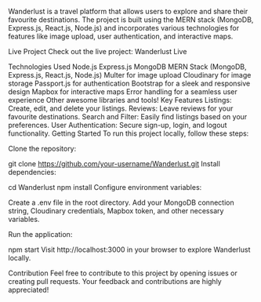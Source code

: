 Wanderlust is a travel platform that allows users to explore and share their favourite destinations. The project is built using the MERN stack (MongoDB, Express.js, React.js, Node.js) and incorporates various technologies for features like image upload, user authentication, and interactive maps.

Live Project
Check out the live project: Wanderlust Live

Technologies Used
Node.js
Express.js
MongoDB
MERN Stack (MongoDB, Express.js, React.js, Node.js)
Multer for image upload
Cloudinary for image storage
Passport.js for authentication
Bootstrap for a sleek and responsive design
Mapbox for interactive maps
Error handling for a seamless user experience
Other awesome libraries and tools!
Key Features
Listings: Create, edit, and delete your listings.
Reviews: Leave reviews for your favourite destinations.
Search and Filter: Easily find listings based on your preferences.
User Authentication: Secure sign-up, login, and logout functionality.
Getting Started
To run this project locally, follow these steps:

Clone the repository:

git clone https://github.com/your-username/Wanderlust.git
Install dependencies:

cd Wanderlust
npm install
Configure environment variables:

Create a .env file in the root directory. Add your MongoDB connection string, Cloudinary credentials, Mapbox token, and other necessary variables.

Run the application:

npm start
Visit http://localhost:3000 in your browser to explore Wanderlust locally.

Contribution
Feel free to contribute to this project by opening issues or creating pull requests. Your feedback and contributions are highly appreciated!
